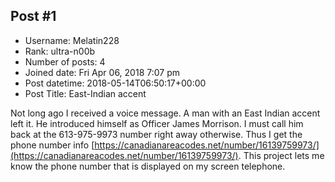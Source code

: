 ## Post #1
- Username: Melatin228
- Rank: ultra-n00b
- Number of posts: 4
- Joined date: Fri Apr 06, 2018 7:07 pm
- Post datetime: 2018-05-14T06:50:17+00:00
- Post Title: East-Indian accent

Not long ago I received a voice message. A man with an East Indian accent left it. He introduced himself as Officer James Morrison. I must call him back at the 613-975-9973 number right away otherwise. Thus I get the phone number info [https://canadianareacodes.net/number/16139759973/](https://canadianareacodes.net/number/16139759973/). This project lets me know the phone number that is displayed on my screen telephone.
